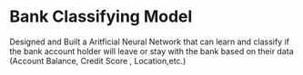 # Bank Classifying Model

Designed and Built a Aritficial Neural Network that can learn and classify if the bank account holder will leave or stay with the bank based on their data (Account Balance, Credit Score , Location,etc.)

